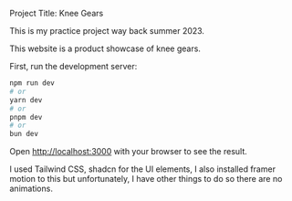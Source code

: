 Project Title: Knee Gears

This is my practice project way back summer 2023.

This website is a product showcase of knee gears.

First, run the development server:

```bash
npm run dev
# or
yarn dev
# or
pnpm dev
# or
bun dev
```

Open [http://localhost:3000](http://localhost:3000) with your browser to see the result.

I used Tailwind CSS, shadcn for the UI elements, I also installed framer motion to this but unfortunately, I have other things to do so there are no animations.
